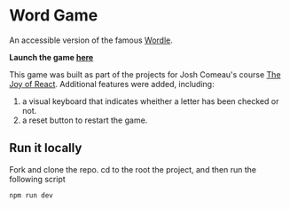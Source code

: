 # Word Game

An accessible version of the famous [Wordle](https://www.nytimes.com/games/wordle/index.html).

**Launch the game [here](https://project-wordle-sigma.vercel.app/)**

This game was built as part of the projects for Josh Comeau's course [The Joy of React](https://courses.joshwcomeau.com/joy-of-react). Additional features were added, including:

1. a visual keyboard that indicates wheither a letter has been checked or not.
2. a reset button to restart the game.

## Run it locally

Fork and clone the repo. cd to the root the project, and then run the following script

```
npm run dev
```
